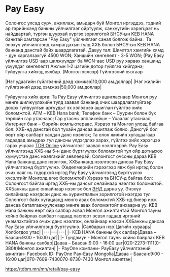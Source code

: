 # Pay Easy
Солонгос улсад сурч, ажиллаж, амьдарч буй Монгол иргэддээ, тэдний ар гэрийнхэнд банкны үйлчилгээг ойртуулж, санхүүгийн хэрэгцээг нь найдвартай, түргэн шуурхай хүргэх зорилготой БНСУ-ын KEB HANA банктай хамтарсан "Pay Easy" үйлчилгээг санал болгож байна. 
Та энэхүү үйлчилгээнд хамрагдахын тулд ХХБ болон БНСУ-ын KEB HANA банканд данстай байх шаардлагатай.
Давуу тал:
Шимтгэл хамгийн хямд - дүн харгалзахгүй 4500 WON;
Ханшийн хөнгөлөлт - 3-5 WON; (Pay Easy үйлчилгээ USD-аар шилжүүлдэг ба WON-аас USD руу хөрвөх ханшинд үзүүлдэг хөнгөлөлт)
Ажлын 1-2 цагийн дотор гүйлгээ хийгдэнэ;
Гуйвуулга хийхэд хялбар. (Монгол хэлээр)
Гүйлгээний хязгаар

|Нэг удаагийн гүйлгээний дээд хэмжээ|10,000 ам.доллар|
|Нэг жилийн гүйлгээний дээд хэмжээ|50,000 ам.доллар|

Гуйвуулга хийх арга:
Та Pay Easy үйлчилгээ ашигласнаар Монгол руу мөнгө шилжүүлэхийн тулд заавал банканд очих шаардлагагүйгээр доорх гуйвуулгын аргуудыг эх хэлээрээ ашиглан гүйлгээ хийх боломжтой.
АТМ
– KEB Hana bank;
Телефон банк
– Суурин болон бүх төрлийн гар утаснаас;
Гар утасны аппликейшн
– Ухаалаг утаснаас;
Интернет банк
– Өөрийн компьютераас.
Хэрвээ та Монгол улсад байгаа бол:
ХХБ-нд данстай бол тухайн дансаа ашиглаж болно. Дансгүй бол өөрт ойр салбарт хандан данс нээлгэх;
Та олон жилийн хугацаагаар гадаадад амьдрах тул дансны үлдэгдлээ харах, гүйлгээ хийх хэрэгцээ гарах учраас
[TDB Online](https://tdbm.mn/mn/retail/online-banking/TDB-online) үйлчилгээг заавал нээлгээрэй.
Pay Easy үйлчилгээнд ХХБ-ны 5-н данс бүртгүүлэх боломжтой тул ойр дотныхоо хүмүүстээ данс нээлгэхийг зөвлөөрэй;
Солонгост очсоны дараа KEB Hana банканд данс нээлгэж, ХХБанканд нээлгэсэн дансаа Pay Easy үйлчилгээнд бүртгүүлнэ. (Хөдөлмөрийн гэрээгээр явж буй иргэд болон очих хаяг нь тодорхой иргэд Pay Easy үйлчилгээнд бүртгүүлэх хүсэлтийг Монголд өгөх боломжтой)
Хэрвээ та БНСУ-д байгаа бол:
Солонгост байгаа иргэд ХХБ-ны дансыг онлайнаар нээлгэх боломжтой. ХХБанкны данс онлайнаар нээлгэх бол [ЭНД](https://www.cardcentre.mn/acntrequest/) дарна уу.
Энэхүү онлайнаар нээгдсэн данс нь хуримтлалын зорилготой нээгдэх тул Солонгост байх хугацаанд мөнгө авах боломжгүй ХХБ-нд биеэр ирж дансаа баталгаажуулснаар мөнгө авах боломжтойг анхаарна уу.
KEB Hana банкны өөрт ойр салбар эсвэл Монгол ажилтантай Монгол тауны хойно байрлах салбарт гадаад паспорт эсвэл гадаад иргэний үнэмлэхтэйгээ очиж данс нээлгэж, онлайнаар нээсэн ХХБанкны дансаа Pay Easy үйлчилгээнд бүртгүүлнэ.
|Салбарын нэр|Цагийн хуваарь|Холбогдох утас|
|---|---|---|
|- KEB HANA банкны бүх салбар|Даваа – Баасан:9:00 - 16:00 цаг||
|- Түндэмүн - Монгол тауны хойно байрлах KEB HANA банкны салбар|Даваа – Баасан:9:00 - 16:00 цаг|020-2273-1111(0-380#)Монгол ажилтан|
|- PayOne компани- PayEasy үйлчилгээний ажилтан- Facebook ID: PayOne Pay-Easy Mongolia|Даваа – Баасан:9:00 - 16:00 цаг|070-7609-7430070-8730-7430 Монгол ажилтан|

https://tdbm.mn/mn/retail/pay-easy